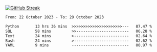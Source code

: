 [![GitHub Streak](https://streak-stats.demolab.com?user=renren-017&theme=sea&hide_border=true&background=DD272700)](https://git.io/streak-stats)

<!--START_SECTION:waka-->

```txt
From: 22 October 2023 - To: 29 October 2023

Python       13 hrs 36 mins  >>>>>>>>>>>>>>>>>>>>>>---   87.47 %
SQL          58 mins         >>-----------------------   06.28 %
Text         24 mins         >------------------------   02.64 %
Bash         24 mins         >------------------------   02.62 %
YAML         9 mins          -------------------------   00.97 %
```

<!--END_SECTION:waka-->

